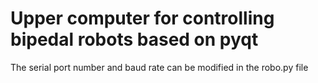 # Upper computer for controlling bipedal robots based on pyqt

The serial port number and baud rate can be modified in the robo.py file
